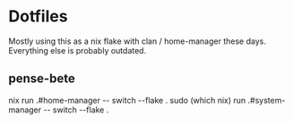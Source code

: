 # Dotfiles

Mostly using this as a nix flake with clan / home-manager these days.
Everything else is probably outdated.

## pense-bete

nix run .#home-manager -- switch --flake .
sudo (which nix) run .#system-manager -- switch --flake .
